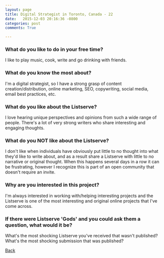 ```yaml
---
layout: page
title: Digital Strategist in Toronto, Canada - 22
date:   2015-12-03 20:16:36 -0800
categories: post
comments: True

---
```


### What do you like to do in your free time?
<p>I like to play music, cook, write and go drinking with friends.</p>

### What do you know the most about?
<p>I'm a digital strategist, so I have a strong grasp of content creation/distribution, online marketing, SEO, copywriting, social media, email best practices, etc.</p>

### What do you like about the Listserve?
<p>I love hearing unique perspectives and opinions from such a wide range of people. There's a lot of very strong writers who share interesting and engaging thoughts. </p>

### What do you NOT like about the Listserve?
<p>I don't like when individuals have obviously put little to no thought into what they'd like to write about, and as a result share a Listserve with little to no narrative or original thought. When this happens several days in a row it can be frustrating, however I recognize this is part of an open community that doesn't require an invite.</p>

### Why are you interested in this project?
<p>I'm always interested in working with/helping interesting projects and the Listserve is one of the most interesting and original online projects that I've come across. </p>

### If there were Listserve 'Gods' and you could ask them a question, what would it be?
<p>What's the most shocking Listserve you've received that wasn't published? What's the most shocking submission that was published? </p>

[Back][1]

[1]: /home/responders/all